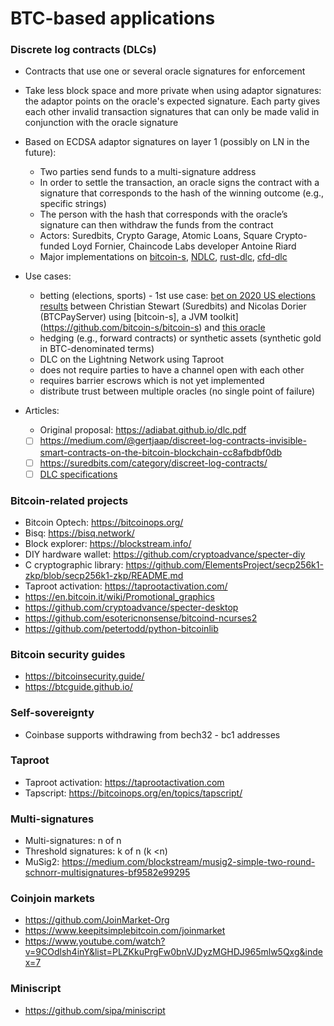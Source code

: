 # BTC-based applications

### Discrete log contracts (DLCs)
- Contracts that use one or several oracle signatures for enforcement
- Take less block space and more private when using adaptor signatures: the adaptor points on the oracle's expected signature. Each party gives each other invalid transaction signatures that can only be made valid in conjunction with the oracle signature
  
- Based on ECDSA adaptor signatures on layer 1 (possibly on LN in the future):
  - Two parties send funds to a multi-signature address
  - In order to settle the transaction, an oracle signs the contract with a signature that corresponds to the hash of the winning outcome (e.g., specific strings)
  - The person with the hash that corresponds with the oracle’s signature can then withdraw the funds from the contract
  - Actors: Suredbits, Crypto Garage, Atomic Loans, Square Crypto-funded Loyd Fornier, Chaincode Labs developer Antoine Riard
  - Major implementations on [bitcoin-s](https://github.com/bitcoin-s/bitcoin-s/tree/adaptor-dlc/dlc/src/main/scala/org/bitcoins/dlc), [NDLC](https://github.com/dgarage/NDLC), [rust-dlc](https://github.com/p2pderivatives/rust-dlc), [cfd-dlc](https://github.com/p2pderivatives/cfd-dlc)
- Use cases:
  - betting (elections, sports) - 1st use case: [bet on 2020 US elections results](https://twitter.com/NicolasDorier/status/1303356212705030144) between Christian Stewart (Suredbits) and Nicolas Dorier (BTCPayServer) using [bitcoin-s], a JVM toolkit](https://github.com/bitcoin-s/bitcoin-s) and [this oracle](https://twitter.com/outcomeobserver)
  - hedging (e.g., forward contracts) or synthetic assets (synthetic gold in BTC-denominated terms)
  - DLC on the Lightning Network using Taproot
   - does not require parties to have a channel open with each other
   - requires barrier escrows which is not yet implemented
   - distribute trust between multiple oracles (no single point of failure)
- Articles:
  - Original proposal: https://adiabat.github.io/dlc.pdf
  - [ ] https://medium.com/@gertjaap/discreet-log-contracts-invisible-smart-contracts-on-the-bitcoin-blockchain-cc8afbdbf0db
  - [ ] https://suredbits.com/category/discreet-log-contracts/
  - [ ] [DLC specifications](https://suredbits.com/category/discreet-log-contracts)
  
 ### Bitcoin-related projects
 - Bitcoin Optech: https://bitcoinops.org/
 - Bisq: https://bisq.network/
 - Block explorer: https://blockstream.info/
 - DIY hardware wallet: https://github.com/cryptoadvance/specter-diy
 - C cryptographic library: https://github.com/ElementsProject/secp256k1-zkp/blob/secp256k1-zkp/README.md
 - Taproot activation: https://taprootactivation.com/
 - https://en.bitcoin.it/wiki/Promotional_graphics
 - https://github.com/cryptoadvance/specter-desktop
 - https://github.com/esotericnonsense/bitcoind-ncurses2
 - https://github.com/petertodd/python-bitcoinlib
  
 ### Bitcoin security guides
 - https://bitcoinsecurity.guide/
 - https://btcguide.github.io/
 
 ### Self-sovereignty
 - Coinbase supports withdrawing from bech32 - bc1 addresses
 
 ### Taproot
 - Taproot activation: https://taprootactivation.com
 - Tapscript: https://bitcoinops.org/en/topics/tapscript/
 
 ### Multi-signatures
 - Multi-signatures: n of n
 - Threshold signatures: k of n (k <n)
 - MuSig2: https://medium.com/blockstream/musig2-simple-two-round-schnorr-multisignatures-bf9582e99295
 
 ### Coinjoin markets
 - https://github.com/JoinMarket-Org
 - https://www.keepitsimplebitcoin.com/joinmarket
 - https://www.youtube.com/watch?v=9COdlsh4inY&list=PLZKkuPrgFw0bnVJDyzMGHDJ965mlw5Qxg&index=7
 
 ### Miniscript
 - https://github.com/sipa/miniscript
 
